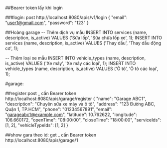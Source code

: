 ##Bearer token lấy khi login

###login: post
http://localhost:8080/apis/v1/login
{
  "email": "user1@gmail.com",
  "password": "123"
}

##Hoàng garage
-- Thêm dịch vụ mẫu
INSERT INTO services (name, description, is_active) VALUES ('Sửa lốp', 'Sửa chữa lốp xe', 1);
INSERT INTO services (name, description, is_active) VALUES ('Thay dầu', 'Thay dầu động cơ', 1);

-- Thêm loại xe mẫu
INSERT INTO vehicle_types (name, description, is_active) VALUES ('Xe máy', 'Xe máy các loại', 1);
INSERT INTO vehicle_types (name, description, is_active) VALUES ('Ô tô', 'Ô tô các loại', 1);

#garage:

##register:post _ cần Bearer token
http://localhost:8080/apis/garage/register
{
  "name": "Garage ABC1",
  "description": "Chuyên sửa xe máy và ô tô",
  "address": "123 Đường ABC, Quận 1, TP.HCM",
  "phone": "01234567891",
  "email": "garageabc1@example.com",
  "latitude": 10.762622,
  "longitude": 106.660172,
  "openTime": "08:00:00",
  "closeTime": "18:00:00",
  "serviceIds": [1, 2],
  "vehicleTypeIds": [1, 2]
}

##show gara theo id: get _ cần Bearer token
http://localhost:8080/apis/garage/1

